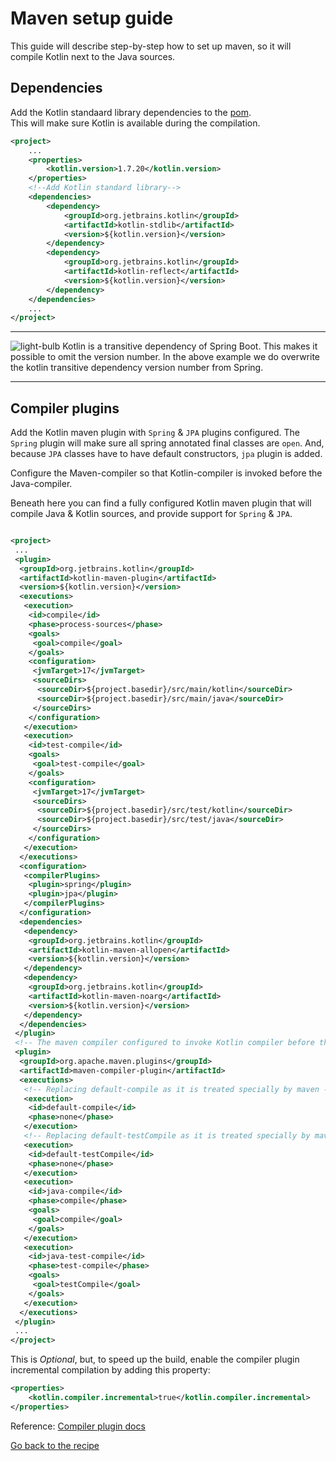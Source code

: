 # Maven setup guide

This guide will describe step-by-step how to set up maven, so it will compile Kotlin next to the Java sources. 

## Dependencies

Add the Kotlin standaard library dependencies to the [pom](../../../java-to-kotlin/pom.xml).  
This will make sure Kotlin is available during the compilation.

````xml
<project>
    ...
    <properties>
        <kotlin.version>1.7.20</kotlin.version>
    </properties>
    <!--Add Kotlin standard library-->
    <dependencies>
        <dependency>
            <groupId>org.jetbrains.kotlin</groupId>
            <artifactId>kotlin-stdlib</artifactId>
            <version>${kotlin.version}</version>
        </dependency>
        <dependency>
            <groupId>org.jetbrains.kotlin</groupId>
            <artifactId>kotlin-reflect</artifactId>
            <version>${kotlin.version}</version>
        </dependency>
    </dependencies>
    ...
</project>
````

---

![light-bulb](../../sources/png/light-bulb-xs.png)
 Kotlin is a transitive dependency of Spring Boot. This makes it possible to omit the version number. In the above example we do overwrite the kotlin transitive dependency version number from Spring.

---

## Compiler plugins

Add the Kotlin maven plugin with ``Spring`` & ``JPA`` plugins configured. 
The `Spring` plugin will make sure all spring annotated final classes are `open`.
And, because ``JPA`` classes have to have default constructors, ``jpa`` plugin is added.

Configure the Maven-compiler so that Kotlin-compiler is invoked before the Java-compiler.

Beneath here you can find a fully configured Kotlin maven plugin that will compile Java & Kotlin sources, and provide support for `Spring` & `JPA`.


````xml

<project>
 ...
 <plugin>
  <groupId>org.jetbrains.kotlin</groupId>
  <artifactId>kotlin-maven-plugin</artifactId>
  <version>${kotlin.version}</version>
  <executions>
   <execution>
    <id>compile</id>
    <phase>process-sources</phase>
    <goals>
     <goal>compile</goal>
    </goals>
    <configuration>
     <jvmTarget>17</jvmTarget>
     <sourceDirs>
      <sourceDir>${project.basedir}/src/main/kotlin</sourceDir>
      <sourceDir>${project.basedir}/src/main/java</sourceDir>
     </sourceDirs>
    </configuration>
   </execution>
   <execution>
    <id>test-compile</id>
    <goals>
     <goal>test-compile</goal>
    </goals>
    <configuration>
     <jvmTarget>17</jvmTarget>
     <sourceDirs>
      <sourceDir>${project.basedir}/src/test/kotlin</sourceDir>
      <sourceDir>${project.basedir}/src/test/java</sourceDir>
     </sourceDirs>
    </configuration>
   </execution>
  </executions>
  <configuration>
   <compilerPlugins>
    <plugin>spring</plugin>
    <plugin>jpa</plugin>
   </compilerPlugins>
  </configuration>
  <dependencies>
   <dependency>
    <groupId>org.jetbrains.kotlin</groupId>
    <artifactId>kotlin-maven-allopen</artifactId>
    <version>${kotlin.version}</version>
   </dependency>
   <dependency>
    <groupId>org.jetbrains.kotlin</groupId>
    <artifactId>kotlin-maven-noarg</artifactId>
    <version>${kotlin.version}</version>
   </dependency>
  </dependencies>
 </plugin>
 <!-- The maven compiler configured to invoke Kotlin compiler before the Java Compiler -->
 <plugin>
  <groupId>org.apache.maven.plugins</groupId>
  <artifactId>maven-compiler-plugin</artifactId>
  <executions>
   <!-- Replacing default-compile as it is treated specially by maven -->
   <execution>
    <id>default-compile</id>
    <phase>none</phase>
   </execution>
   <!-- Replacing default-testCompile as it is treated specially by maven -->
   <execution>
    <id>default-testCompile</id>
    <phase>none</phase>
   </execution>
   <execution>
    <id>java-compile</id>
    <phase>compile</phase>
    <goals>
     <goal>compile</goal>
    </goals>
   </execution>
   <execution>
    <id>java-test-compile</id>
    <phase>test-compile</phase>
    <goals>
     <goal>testCompile</goal>
    </goals>
   </execution>
  </executions>
 </plugin>
 ...
</project>

````

This is *Optional*, but, to speed up the build, enable the compiler plugin incremental compilation by adding this property:

````xml
<properties>
    <kotlin.compiler.incremental>true</kotlin.compiler.incremental>
</properties>
````

Reference: 
[Compiler plugin docs](https://kotlinlang.org/docs/maven.html)  

[Go back to the recipe](Recipe.md)
